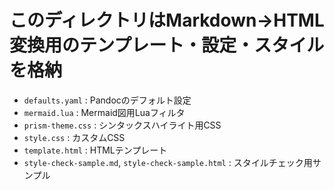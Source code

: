 # このディレクトリはMarkdown→HTML変換用のテンプレート・設定・スタイルを格納

- `defaults.yaml` : Pandocのデフォルト設定
- `mermaid.lua` : Mermaid図用Luaフィルタ
- `prism-theme.css` : シンタックスハイライト用CSS
- `style.css` : カスタムCSS
- `template.html` : HTMLテンプレート
- `style-check-sample.md`, `style-check-sample.html` : スタイルチェック用サンプル
